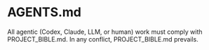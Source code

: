 # AGENTS.md
All agentic (Codex, Claude, LLM, or human) work must comply with PROJECT_BIBLE.md. In any conflict, PROJECT_BIBLE.md prevails.
